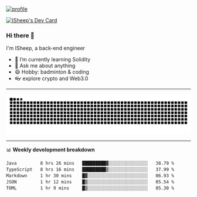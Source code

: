 [![profile](https://user-images.githubusercontent.com/54968314/208005045-e4b42f3b-833d-4242-bfcc-e764865553a2.svg)](https://www.calligrapher.ai/)

<a href="https://app.daily.dev/linziyang1106"><img src="https://api.daily.dev/devcards/v2/i4Spwx5Skx5FpTqWcwoit.png?r=kgx&type=wide" width="652" alt="ISheep's Dev Card"/></a>

### Hi there 🐏

I'm ISheep, a back-end engineer

- 🔭 I’m currently learning Solidity
- 💬 Ask me about anything
- 😄 Hobby: badminton & coding
- 👓 explore crypto and Web3.0

-------

![](https://raw.githubusercontent.com/ISheepp/ISheepp/output/github-contribution-grid-snake.svg)

-------

📊 **Weekly development breakdown**
<!--START_SECTION:waka-->

```txt
Java         8 hrs 26 mins   █████████▓░░░░░░░░░░░░░░░   38.79 %
TypeScript   8 hrs 16 mins   █████████▒░░░░░░░░░░░░░░░   37.99 %
Markdown     1 hr 30 mins    █▓░░░░░░░░░░░░░░░░░░░░░░░   06.93 %
JSON         1 hr 12 mins    █▒░░░░░░░░░░░░░░░░░░░░░░░   05.54 %
TOML         1 hr 9 mins     █▒░░░░░░░░░░░░░░░░░░░░░░░   05.30 %
```

<!--END_SECTION:waka-->
